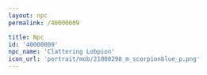 ```yaml
---
layout: npc
permalink: /40000009

title: Npc
id: '40000009'
npc_name: 'Clattering Lobpion'
icon_url: 'portrait/mob/21000298_m_scorpionblue_p.png'
---
```

